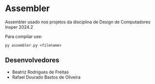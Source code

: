 # Assembler

Assembler usado nos projetos da disciplina de Design de Computadores Insper 2024.2

Para compilar use:
```
py assembler.py <filename>
```

## Desenvolvedores

- Beatriz Rodrigues de Freitas
- Rafael Dourado Bastos de Oliveira